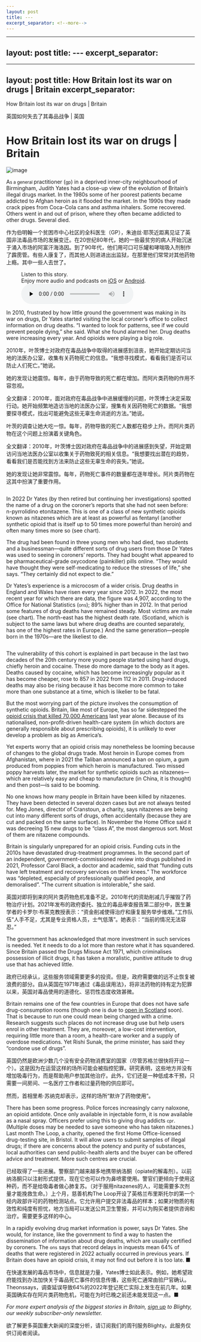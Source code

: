 ```yaml
---
layout: post
title: ---
excerpt_separator: <!--more-->
---
```



<!--more-->

---
layout: post
title: ---
excerpt_separator: <!--more-->
---


<!--more-->

---
layout: post
title: How Britain lost its war on drugs | Britain
excerpt_separator: <!--more-->
---


<!--more-->

How Britain lost its war on drugs | Britain

英国如何失去了其毒品战争 | 英国


# How Britain lost its war on drugs | Britain

![image](https://images.weserv.nl/?url=www.economist.com/img/b/1280/720/90/media-assets/image/20240210_BRD001.jpg)

<div></div><p><span>A</span><small>s a general </small>practitioner (<small>gp</small>) in a deprived inner-city neighbourhood of Birmingham, Judith Yates had a close-up view of the evolution of Britain’s illegal drugs market. In the 1980s some of her poorest patients became addicted to Afghan heroin as it flooded the market. In the 1990s they made crack pipes from Coca-Cola cans and asthma inhalers. Some recovered. Others went in and out of prison, where they often became addicted to other drugs. Several died.</p>

作为伯明翰一个贫困市中心社区的全科医生（GP），朱迪丝·耶茨近距离见证了英国非法毒品市场的发展变迁。在20世纪80年代，她的一些最贫穷的病人开始沉迷于涌入市场的阿富汗海洛因。到了90年代，他们用可口可乐罐和哮喘吸入剂制作了霹雳管。有些人康复了，而其他人则进进出出监狱，在那里他们常常对其他药物上瘾。其中一些人去世了。


<div><figure><div><figcaption>Listen to this story.</figcaption> <span>Enjoy more audio and podcasts on<!-- --> <a href="https://www.economist.comhttps://economist-app.onelink.me/d2eC/bed1b25" id="audio-ios-cta" rel="noreferrer" target="_blank">iOS</a> <!-- -->or<!-- --> <a href="https://www.economist.comhttps://economist-app.onelink.me/d2eC/7f3c199" id="audio-android-cta" rel="noreferrer" target="_blank">Android</a>.</span></div><audio controls="" id="audio-player" preload="none" src="https://www.economist.com/media-assets/audio/050%20Britain%20-%20Opioids-73577aef32c898456b53b5721d721f28.mp3" title="How Britain lost its war on drugs"><p>Your browser does not support the &lt;audio&gt; element.</p></audio><div><div></div></div></figure></div><p>In 2010, frustrated by how little ground the government was making in its war on drugs, Dr Yates started visiting the local coroner’s office to collect information on drug deaths. “I wanted to look for patterns, see if we could prevent people dying,” she said. What she found alarmed her. Drug deaths were increasing every year. And opioids were playing a big role.</p>

2010年，叶茨博士对政府在毒品战争中取得的进展感到沮丧，她开始定期访问当地的法医办公室，收集有关药物死亡的信息。“我想寻找模式，看看我们是否可以防止人们死亡。”她说。

她的发现让她震惊。每年，由于药物导致的死亡都在增加。而阿片类药物的作用不容忽视。

全文翻译：2010年，面对政府在毒品战争中进展缓慢的问题，叶茨博士决定采取行动。她开始频繁地造访当地的法医办公室，搜集有关因药物死亡的数据。“我想要探寻模式，找出可能避免这些无辜生命消逝的方法。”她说。

叶茨的调查让她大吃一惊。每年，药物导致的死亡人数都在稳步上升。而阿片类药物在这个问题上扮演着关键角色。

全文翻译：2010年，叶茨博士因对政府在毒品战争中的进展感到失望，开始定期访问当地法医办公室以收集关于药物致死的相关信息。“我想要找出潜在的趋势，看看我们是否能找到方法来防止这些无辜生命的丧失。”她说。

她的发现让她非常震惊。每年，药物死亡事件的数量都在逐年增长。阿片类药物在这其中扮演了重要作用。


<div><figure><span><img alt="" src="https://www.economist.com/img/b/608/704/90/media-assets/image/20240210_BRC972.png"/></span></figure><p>In 2022 Dr Yates (by then retired but continuing her investigations) spotted the name of a drug on the coroner’s reports that she had not seen before: n-pyrrolidino etonitazene. This is one of a class of new synthetic opioids known as nitazenes which are at least as powerful as fentanyl (another synthetic opioid that is itself up to 50 times more powerful than heroin) and often many times more so (see chart). </p><p>The drug had been found in three young men who had died, two students and a businessman—quite different sorts of drug users from those Dr Yates was used to seeing in coroners’ reports. They had bought what appeared to be pharmaceutical-grade oxycodone (painkiller) pills online. “They would have thought they were self-medicating to reduce the stresses of life,” she says. “They certainly did not expect to die.” </p><p>Dr Yates’s experience is a microcosm of a wider crisis. Drug deaths in England and Wales have risen every year since 2012. In 2022, the most recent year for which there are data, the figure was 4,907, according to the Office for National Statistics (<small>ons</small>); 89% higher than in 2012. In that period some features of drug deaths have remained steady. Most victims are male (see chart). The north-east has the highest death rate. (Scotland, which is subject to the same laws but where drug deaths are counted separately, has one of the highest rates in Europe.) And the same generation—people born in the 1970s—are the likeliest to die.</p></div><div><div><div id="econ-1"></div></div></div><div><figure><span><img alt="" src="https://www.economist.com/img/b/608/662/90/media-assets/image/20240210_BRC282.png"/></span></figure><p>The vulnerability of this cohort is explained in part because in the last two decades of the 20th century more young people started using hard drugs, chiefly heroin and cocaine. These do more damage to the body as it ages. Deaths caused by cocaine, which has become increasingly popular as it has become cheaper, rose to 857 in 2022 from 112 in 2011. Drug-induced deaths may also be rising because it has become more common to take more than one substance at a time, which is likelier to be fatal. </p><p>But the most worrying part of the picture involves the consumption of synthetic opioids. Britain, like most of Europe, has so far sidestepped the <a href="https://www.economist.com/united-states/2023/12/23/the-deaths-of-despair-narrative-is-out-of-date">opioid crisis that killed 70,000 Americans</a> last year alone. Because of its nationalised, non-profit-driven health-care system (in which doctors are generally responsible about prescribing opioids), it is unlikely to ever develop a problem as big as America’s.</p><p>Yet experts worry that an opioid crisis may nonetheless be looming because of changes to the global drugs trade. Most heroin in Europe comes from Afghanistan, where in 2021 the Taliban announced a ban on opium, a gum produced from poppies from which heroin is manufactured. Two missed poppy harvests later, the market for synthetic opioids such as nitazenes—which are relatively easy and cheap to manufacture (in China, it is thought) and then post—is said to be booming.</p><p>No one knows how many people in Britain have been killed by nitazenes. They have been detected in several dozen cases but are not always tested for. Meg Jones, director of Cranstoun, a charity, says nitazenes are being cut into many different sorts of drugs, often accidentally (because they are cut and packed on the same surface). In November the Home Office said it was decreeing 15 new drugs to be “class A”, the most dangerous sort. Most of them are nitazene compounds. </p></div><div><div><div id="econ-2"></div></div></div><p>Britain is singularly unprepared for an opioid crisis. Funding cuts in the 2010s have devastated drug-treatment programmes. In the second part of an independent, government-commissioned review into drugs published in 2021, Professor Carol Black, a doctor and academic, said that “funding cuts have left treatment and recovery services on their knees.” The workforce was “depleted, especially of professionally qualified people, and demoralised”. “The current situation is intolerable,” she said.</p>

英国对即将到来的阿片类药物危机准备不足。2010年代的资助削减几乎摧毁了药物治疗计划。2021年发布的政府委托、独立的毒品审查报告第二部分中，医生兼学者的卡罗尔·布莱克教授表示：“资金削减使得治疗和康复服务举步维艰。”工作队伍“人手不足，尤其是专业资格人员，士气低落”。她表示：“当前的情况无法容忍。”


<p>The government has acknowledged that more investment in such services is needed. Yet it needs to do a lot more than restore what it has squandered. Since Britain passed the Drugs Misuse Act 1971, which criminalises possession of illicit drugs, it has taken a moralistic, punitive attitude to drug use that has achieved little.</p>

政府已经承认，这些服务领域需要更多的投资。但是，政府需要做的远不止恢复被浪费的部分。自从英国在1971年通过《毒品误用法》，将非法药物的持有定为犯罪以来，英国对毒品使用的道德化、惩罚性态度收效甚微。


<p>Britain remains one of the few countries in Europe that does not have safe drug-consumption rooms (though one is due to <a href="https://www.economist.com/britain/2023/09/21/britain-explores-softening-its-war-on-drugs">open in Scotland</a> soon). That is because to run one could mean being charged with a crime. Research suggests such places do not increase drug use but help users enrol in other treatment. They are, moreover, a low-cost intervention, requiring little more than a room, a health-care worker and a supply of overdose medications. Yet Rishi Sunak, the prime minister, has said they “condone use of drugs”.</p>

英国仍然是欧洲少数几个没有安全药物消费室的国家（尽管苏格兰很快将开设一个）。这是因为在运营这样的场所可能会被指控犯罪。研究表明，这些地方并没有增加吸毒行为，而是帮助用户参加其他治疗。此外，它们还是一种低成本干预，只需要一间房间、一名医疗工作者和过量药物的供应即可。

然而，首相里希·苏纳克却表示，这样的场所“默许了药物使用”。


<p>There has been some progress. Police forces increasingly carry naloxone, an opioid antidote. Once only available in injectable form, it is now available as a nasal spray. Officers prefer using this to giving drug addicts <small>cpr</small>. (Multiple doses may be needed to save someone who has taken nitazenes.) Last month The Loop, a charity, opened the first Home Office-licensed drug-testing site, in Bristol. It will allow users to submit samples of illegal drugs; if there are concerns about the potency and purity of substances, local authorities can send public-health alerts and the buyer can be offered advice and treatment. More such centres are crucial. </p>

已经取得了一些进展。警察部门越来越多地携带纳洛酮（opiate的解毒剂）。以前纳洛酮只以注射形式提供，现在它也可以作为鼻喷雾使用。警官们更倾向于使用这种药，而不是给吸毒者做心肺复苏。（对于服用nitazenes的人，可能需要多次剂量才能挽救生命。）上个月，慈善机构The Loop开设了英格兰布里斯托尔的第一个经内政部许可的药物检测站点。它允许用户提交非法毒品的样本；如果对物质的有效性和纯度有担忧，地方当局可以发送公共卫生警报，并可以为购买者提供咨询和治疗。需要更多这样的中心。


<p>In a rapidly evolving drug market information is power, says Dr Yates. She would, for instance, like the government to find a way to hasten the dissemination of information about drug deaths, which are usually certified by coroners. The <small>ons</small> says that record delays in inquests mean 64% of deaths that were registered in 2022 actually occurred in previous years. If Britain does have an opioid crisis, it may not find out before it is too late. <span>■</span></p>

在快速发展的毒品市场中，信息就是力量，Yates博士如此表示。例如，她希望政府能找到办法加快关于毒品死亡事件的信息传播，这些死亡通常由验尸官确认。Theonssays，调查延误导致64%的2022年登记死亡实际上发生在前几年。如果英国确实存在阿片类药物危机，可能在为时已晚之前还未能发现这一点。■


<p><i>For more expert analysis of the biggest stories in Britain, <a href="https://www.economist.com/newsletters/blighty">sign up</a> to Blighty, our weekly subscriber-only newsletter. </i></p>

欲了解更多英国重大新闻的深度分析，请订阅我们的周刊服务Blighty。此服务仅供订阅者阅读。

